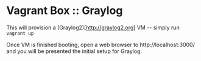 # Vagrant Box :: Graylog

This will provision a (Graylog2)[http://graylog2.org] VM -- simply run `vagrant up`

Once VM is finished booting, open a web browser to http://localhost:3000/ and you will be presented the initial setup for Graylog.